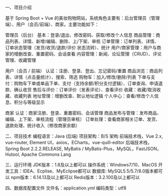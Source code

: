 一、项目介绍

基于 Spring Boot + Vue 的美妆购物网站，系统角色主要有：后台管理员（管理端）、用户（会员/前端）、商家。主要功能如下：

管理员（后台）
基本：登录/退出、修改密码、获取/修改个人信息
商品管理：商品列表、详情、新增/编辑、删除、上/下架、审核
订单管理：订单列表、详情、订单状态管理（发货/收货/退款/评价 状态流转）、统计
用户/商家管理：用户与商家的增删改查、重置密码、会话查看
内容管理：新闻、论坛管理（CRUD）、评论管理、收藏管理

用户（会员 / 前端）
认证：注册、登录、登出、忘记密码/重置
商品浏览：商品列表、详情（点击量统计）、搜索、筛选
购物车：加入/修改/删除/列表
下单与支付：购物车下单或单品下单、支付（支持余额/积分支付逻辑）、订单查询、申请退款、确认收货
售后与评价：订单评价（发表评论）、查看评价
收藏：收藏/取消收藏、收藏列表
地址管理：增删改查、默认地址逻辑
个人中心：查看/修改个人信息、积分与等级显示

商家
认证：商家注册、登录、重置密码、会话管理
商品发布与管理：发布商品、编辑、上下架、审核流程（管理员审核）
订单处理：查看商家相关订单、发货、退款处理、统计收入（修改商家余额）

二、项目技术
编程语言：Java (后端)
项目架构：B/S 架构
前端技术栈，Vue 2.x, vue-router, Element UI，axios，ECharts，vue-quill-editor
后端技术栈，Spring Boot 2.2.2.RELEASE, MyBatis / MyBatis-Plus，MySQL，FastJSON，Hutool, Apache Commons Lang

三、运行环境
JDK版本：1.8及以上都可以
操作系统：Windows7/10、MacOS
开发工具：IDEA、Ecplise、MyEclipse都可以
数据库: MySQL5.5/5.7/8.0版本都可以
npm版本：6.14.13及以上都可以
Redis版本：3.2.100及以上都可以


四、数据库配置文件
文件名：application.yml
编码类型：utf8

